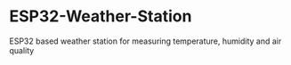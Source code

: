 # ESP32-Weather-Station
ESP32 based weather station for measuring temperature, humidity and air quality
